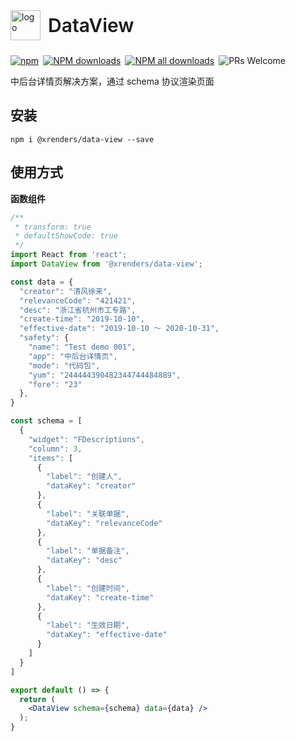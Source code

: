 <div style="display:flex;align-items:center;margin-bottom:24px">
  <img src="https://img.alicdn.com/tfs/TB17UtINiLaK1RjSZFxXXamPFXa-606-643.png" alt="logo" width="48px"/>
  <span style="font-size:30px;font-weight:600;display:inline-block;margin-left:12px">DataView</span>
</div>
<p style="display:flex;justify-content:space-between;width:440px">
  <a href="https://www.npmjs.com/package/@xrenders/data-view" target="_blank">
    <img alt="npm" src="https://img.shields.io/npm/v/@xrenders/data-view.svg?maxAge=3600&style=flat-square">
  </a>
  <a href="https://npmjs.org/package/@xrenders/data-view" target="_blank">
    <img alt="NPM downloads" src="https://img.shields.io/npm/dm/@xrenders/data-view.svg?style=flat-square">
  </a>
  <a href="https://npmjs.org/package/@xrenders/data-view" target="_blank">
    <img alt="NPM all downloads" src="https://img.shields.io/npm/dt/@xrenders/data-view.svg?style=flat-square">
  </a>
  <a>
    <img alt="PRs Welcome" src="https://img.shields.io/badge/PRs-welcome-brightgreen.svg?style=flat-square">
  </a>
</p>

中后台详情页解决方案，通过 schema 协议渲染页面


## 安装
```shell
npm i @xrenders/data-view --save
```

## 使用方式

**函数组件**

```jsx
/**
 * transform: true
 * defaultShowCode: true
 */
import React from 'react';
import DataView from '@xrenders/data-view';

const data = {
  "creator": "清风徐来",
  "relevanceCode": "421421",
  "desc": "浙江省杭州市工专路",
  "create-time": "2019-10-10",
  "effective-date": "2019-10-10 ～ 2020-10-31",
  "safety": {
    "name": "Test demo 001",
    "app": "中后台详情页",
    "mode": "代码包",
    "yum": "244444390482344744484889",
    "fore": "23"
  },
}

const schema = [
  {
    "widget": "FDescriptions",
    "column": 3,
    "items": [
      {
        "label": "创建人",
        "dataKey": "creator"
      },
      {
        "label": "关联单据",
        "dataKey": "relevanceCode"
      },
      {
        "label": "单据备注",
        "dataKey": "desc"
      },
      {
        "label": "创建时间",
        "dataKey": "create-time"
      },
      {
        "label": "生效日期",
        "dataKey": "effective-date"
      }
    ]
  }
]

export default () => {
  return (
    <DataView schema={schema} data={data} />
  );
}
```